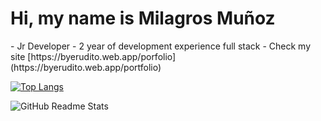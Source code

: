 <h1 slyle="color:#392C61;"> Hi, my name is Milagros Muñoz</h1>
- Jr Developer 
- 2 year of development experience full stack 
- Check my site [https://byerudito.web.app/porfolio](https://byerudito.web.app/portfolio)
  
[![Top Langs](https://github-readme-stats.vercel.app/api/top-langs/?username=MilagrosMunoz&langs_count=8&count_private=false&layout=compact&theme=react&hide_border=true&bg_color=0D1117)](https://github.com/MilagrosMunoz/github-readme-stats)

<img src="https://github-readme-stats.vercel.app/api?username=MilagrosMunoz" alt="GitHub Readme Stats">
